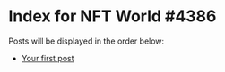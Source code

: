 # Index for NFT World #4386
Posts will be displayed in the order below:

- [Your first post](./001-first.md)

